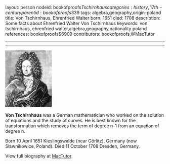 layout: person
nodeid: bookofproofs$Tschirnhaus
categories: history,17th-century
parentid: bookofproofs$339
tags: algebra,geography,origin-poland
title: Von Tschirnhaus, Ehrenfried Walter
born: 1651
died: 1708
description: Some facts about Ehrenfried Walter Von Tschirnhaus
keywords: von tschirnhaus, ehrenfried walter,algebra,geography,nationality poland
references: bookofproofs$6909
contributors: bookofproofs,@MacTutor

---


---

![Tschirnhaus.jpg](https://github.com/bookofproofs/bookofproofs.github.io/blob/main/_sources/_assets/images/portraits/Tschirnhaus.jpg?raw=true)

**Von Tschirnhaus** was a German mathematician who worked on the solution of equations and the study of curves. He is best known for the transformation which removes the term of degree n-1 from an equation of degree n.

Born 10 April 1651 Kieslingswalde (near Görlitz), Germany (now Sławnikowice, Poland). Died 11 October 1708 Dresden, Germany.


View full biography at [MacTutor](https://mathshistory.st-andrews.ac.uk/Biographies/Tschirnhaus/).